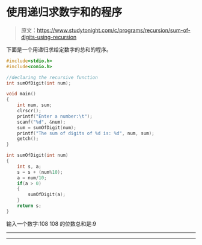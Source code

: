 # 使用递归求数字和的程序

> 原文：<https://www.studytonight.com/c/programs/recursion/sum-of-digits-using-recursion>

下面是一个用递归求给定数字的总和的程序。

```cpp
#include<stdio.h>
#include<conio.h>

//declaring the recursive function
int sumOfDigit(int num);

void main()
{
    int num, sum;
    clrscr();
    printf("Enter a number:\t");
    scanf("%d", &num);
    sum = sumOfDigit(num);
    printf("The sum of digits of %d is: %d", num, sum);
    getch();
}

int sumOfDigit(int num)
{
    int s, a;
    s = s + (num%10);
    a = num/10;
    if(a > 0)
    {
        sumOfDigit(a);
    }
    return s;
}
```

输入一个数字:108 108 的位数总和是:9

* * *

* * *